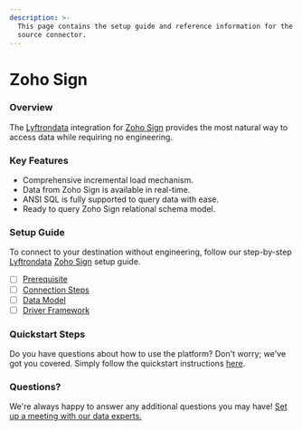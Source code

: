 ```yaml
---
description: >-
  This page contains the setup guide and reference information for the Zoho Sign
  source connector.
---
```


# Zoho Sign

### Overview

The [Lyftrondata](https://www.lyftrondata.com/) integration for [Zoho Sign](None/) provides the most natural way to access data while requiring no engineering.

### Key Features

* Comprehensive incremental load mechanism.
* Data from Zoho Sign is available in real-time.
* ANSI SQL is fully supported to query data with ease.
* Ready to query Zoho Sign relational schema model.

### Setup Guide

To connect to your destination without engineering, follow our step-by-step [Lyftrondata](https://www.lyftrondata.com/) [Zoho Sign](None/) setup guide.

* [ ] [Prerequisite](prerequisite.md)
* [ ] [Connection Steps](connection-steps.md)
* [ ] [Data Model](data-model/erd.md)
* [ ] [Driver Framework](driver-framework/)

### Quickstart Steps

Do you have questions about how to use the platform? Don't worry; we've got you covered. Simply follow the quickstart instructions [here](../../).

### Questions? <a href="#questions" id="questions"></a>

We're always happy to answer any additional questions you may have! [Set up a meeting with our data experts.](https://www.lyftrondata.com/book-a-meeting/)
